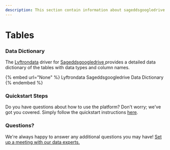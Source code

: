 ```yaml
---
description: This section contain information about sageddsgoogledrive connector tables information
---
```


# Tables

### Data Dictionary

The [Lyftrondata](https://www.lyftrondata.com/) driver for [Sageddsgoogledrive](None/)[ ](https://www.lyftrondata.com/integration/sageddsgoogledrive/)provides a detailed data dictionary of the tables with data types and column names.

{% embed url="None" %}
Lyftrondata Sageddsgoogledrive Data Dictionary
{% endembed %}

### Quickstart Steps

Do you have questions about how to use the platform? Don't worry; we've got you covered. Simply follow the quickstart instructions [here](../README.md).

### Questions? <a href="#questions" id="questions"></a>

We're always happy to answer any additional questions you may have! [Set up a meeting with our data experts.](https://www.lyftrondata.com/book-a-meeting/)

